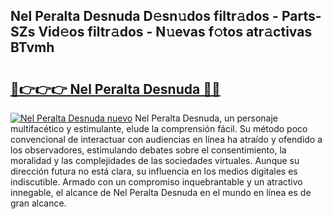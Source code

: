 ## Nel Peralta Desnuda D𝚎sn𝚞dos filtr𝚊dos - Parts-SZs Vid𝚎os filtr𝚊dos - N𝚞evas f𝚘tos atr𝚊ctivas BTvmh

# <h2><a href="http://mbd8e0.tromn.icu/?c=Nel+Peralta+Desnuda">🔗👉👉👉 Nel Peralta Desnuda 🔗🔗</a></h2>

[![Nel Peralta Desnuda nuevo](https://i.imgur.com/pEAQMta.gif)](http://mbd8e0.tromn.icu/?c=Nel+Peralta+Desnuda)
Nel Peralta Desnuda, un personaje multifacético y estimulante, elude la comprensión fácil. Su método poco convencional de interactuar con audiencias en línea ha atraído y ofendido a los observadores, estimulando debates sobre el consentimiento, la moralidad y las complejidades de las sociedades virtuales. Aunque su dirección futura no está clara, su influencia en los medios digitales es indiscutible. Armado con un compromiso inquebrantable y un atractivo innegable, el alcance de Nel Peralta Desnuda en el mundo en línea es de gran alcance.
